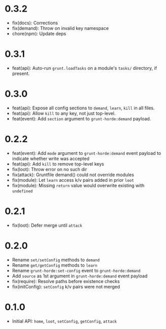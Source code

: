 # 0.3.2

- fix(docs): Corrections
- fix(demand): Throw on invalid key namespace
- chore(npm): Update deps

# 0.3.1

- feat(api): Auto-run `grunt.loadTasks` on a module's `tasks/` directory, if present.

# 0.3.0

- feat(api): Expose all config sections to `demand`, `learn`, `kill` in all files.
- feat(api): Allow `kill` to any key, not just top-level.
- feat(event): Add `section` argument to `grunt-horde:demand` payload.

# 0.2.2

- feat(event): Add `mode` argument to `grunt-horde:demand` event payload to indicate whether write was accepted
- feat(api): Add `kill` to remove top-level keys
- fix(loot): Throw error on no such dir
- fix(attack): Gruntfile demand() could not override modules
- fix(module): Let `learn` access k/v pairs added in prior `loot`
- fix(module): Missing `return` value would overwrite existing with `undefined`

# 0.2.1

- fix(loot): Defer merge until `attack`

# 0.2.0

- Rename `set/setConfig` methods to `demand`
- Rename `get/getConfig` methods to `learn`
- Rename `grunt-horde:set-config` event to `grunt-horde:demand`
- Add `source` as 1st argument in `grunt-horde:demand` event payload
- fix(require): Resolve paths before existence checks
- fix(initConfig): `setConfig` k/v pairs were not merged

# 0.1.0

- Initial API: `home`, `loot`, `setConfig`, `getConfig`, `attack`
